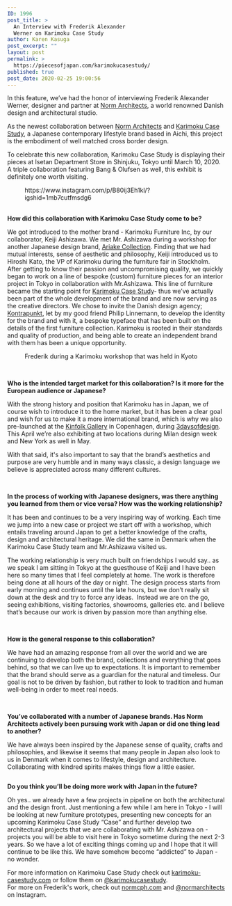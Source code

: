 ```yaml
---
ID: 1996
post_title: >
  An Interview with Frederik Alexander
  Werner on Karimoku Case Study
author: Karen Kasuga
post_excerpt: ""
layout: post
permalink: >
  https://piecesofjapan.com/karimokucasestudy/
published: true
post_date: 2020-02-25 19:00:56
---
```

<!-- wp:paragraph -->
<p>In this feature, we’ve had the honor of interviewing Frederik Alexander Werner, designer and partner at <a href="https://normcph.com/" target="_blank" rel="noreferrer noopener" aria-label=" (opens in a new tab)">Norm Architects</a>, a world renowned Danish design and architectural studio. </p>
<!-- /wp:paragraph -->

<!-- wp:paragraph -->
<p>As the newest collaboration between <a href="http://normcph.com" target="_blank" rel="noreferrer noopener" aria-label="Norm Architects (opens in a new tab)">Norm Architects</a> and <a href="https://www.karimoku-casestudy.com/" target="_blank" rel="noreferrer noopener" aria-label=" (opens in a new tab)">Karimoku Case Study</a>, a Japanese contemporary lifestyle brand based in Aichi, this project is the embodiment of well matched cross border design. </p>
<!-- /wp:paragraph -->

<!-- wp:paragraph -->
<p>To celebrate this new collaboration, Karimoku Case Study is displaying their pieces at Isetan Department Store in Shinjuku, Tokyo until March 10, 2020. A triple collaboration  featuring Bang &amp; Olufsen as well, this exhibit is definitely one worth visiting. </p>
<!-- /wp:paragraph -->

<!-- wp:core-embed/instagram {"url":"https://www.instagram.com/p/B80ij3Eh1kl/?igshid=1mb7cutfmsdg6","type":"rich","providerNameSlug":"instagram","className":""} -->
<figure class="wp-block-embed-instagram wp-block-embed is-type-rich is-provider-instagram"><div class="wp-block-embed__wrapper">
https://www.instagram.com/p/B80ij3Eh1kl/?igshid=1mb7cutfmsdg6
</div></figure>
<!-- /wp:core-embed/instagram -->

<!-- wp:paragraph -->
<p><br><strong>How did this collaboration with Karimoku Case Study come to be?</strong></p>
<!-- /wp:paragraph -->

<!-- wp:paragraph -->
<p>We got introduced to the mother brand - Karimoku Furniture Inc, by our collaborator, Keiji Ashizawa. We met Mr. Ashizawa during a workshop for another Japanese design brand, <a href="https://www.ariakecollection.com/" target="_blank" rel="noreferrer noopener" aria-label=" (opens in a new tab)">Ariake Collection</a>. Finding that we had mutual interests, sense of aesthetic and philosophy, Keiji introduced us to Hiroshi Kato, the VP of Karimoku during the furniture fair in Stockholm.&nbsp; After getting to know their passion and uncompromising quality, we quickly began to work on a line of bespoke (custom) furniture pieces for an interior project in Tokyo in collaboration with Mr.Ashizawa. This line of furniture became the starting point for <a href="https://www.karimoku-casestudy.com/" target="_blank" rel="noreferrer noopener" aria-label=" (opens in a new tab)">Karimoku Case Study</a>- thus we’ve actually been part of the whole development of the brand and are now serving as the creative directors. We chose to invite the Danish design agency; <a href="https://www.kontrapunkt.com/" target="_blank" rel="noreferrer noopener" aria-label=" (opens in a new tab)">Kontrapunkt</a>, let by my good friend Philip Linnemann, to develop the identity for the brand and with it, a bespoke typeface that has been built on the details of the first furniture collection. Karimoku is rooted in their standards and quality of production, and being able to create an independent brand with them has been a unique opportunity.&nbsp;</p>
<!-- /wp:paragraph -->

<!-- wp:image {"id":2012,"sizeSlug":"large"} -->
<figure class="wp-block-image size-large"><img src="https://piecesofjapan.com/wp-content/uploads/2020/02/karimoku_post03-728x1024.jpg" alt="" class="wp-image-2012"/><figcaption>Frederik during a Karimoku workshop that was held in Kyoto</figcaption></figure>
<!-- /wp:image -->

<!-- wp:image {"id":2013,"sizeSlug":"large"} -->
<figure class="wp-block-image size-large"><img src="https://piecesofjapan.com/wp-content/uploads/2020/02/karimoku_post05-728x1024.jpg" alt="" class="wp-image-2013"/></figure>
<!-- /wp:image -->

<!-- wp:paragraph -->
<p><br><strong>Who is the intended target market for this collaboration? Is it more for the European audience or Japanese?</strong></p>
<!-- /wp:paragraph -->

<!-- wp:paragraph -->
<p>With the strong history and position that Karimoku has in Japan, we of course wish to introduce it to the home market, but it has been a clear goal and wish for us to make it a more international brand, which is why we also pre-launched at the <a href="https://normcph.com/architecture/the-kinfolk-gallery/" target="_blank" rel="noreferrer noopener" aria-label=" (opens in a new tab)">Kinfolk Gallery</a> in Copenhagen, during <a href="https://3daysofdesign.dk/" target="_blank" rel="noreferrer noopener" aria-label=" (opens in a new tab)">3daysofdesign</a>. This April we’re also exhibiting at two locations during Milan design week and New York as well in May.</p>
<!-- /wp:paragraph -->

<!-- wp:paragraph -->
<p>With that said, it's also important to say that the brand’s aesthetics and purpose are very humble and in many ways classic, a design language we believe is appreciated across many different cultures.&nbsp;</p>
<!-- /wp:paragraph -->

<!-- wp:image {"id":2001,"sizeSlug":"large"} -->
<figure class="wp-block-image size-large"><img src="https://piecesofjapan.com/wp-content/uploads/2020/02/Kinuta4170-741x1024.jpg" alt="" class="wp-image-2001"/></figure>
<!-- /wp:image -->

<!-- wp:paragraph -->
<p><br><strong>In the process of working with Japanese designers, was there anything you learned from them or vice versa? How was the working relationship?</strong></p>
<!-- /wp:paragraph -->

<!-- wp:paragraph -->
<p>It has been and continues to be a very inspiring way of working. Each time we jump into a new case or project we start off with a workshop, which entails traveling around Japan to get a better knowledge of the crafts, design and architectural heritage. We did the same in Denmark when the Karimoku Case Study team and Mr.Ashizawa visited us.&nbsp;&nbsp;</p>
<!-- /wp:paragraph -->

<!-- wp:paragraph -->
<p>The working relationship is very much built on friendships I would say.. as we speak I am sitting in Tokyo at the guesthouse of Keiji and I have been here so many times that I feel completely at home. The work is therefore being done at all hours of the day or night. The design process starts from early morning and continues until the late hours, but we don’t really sit down at the desk and try to force any ideas.&nbsp; Instead we are on the go, seeing exhibitions, visiting factories, showrooms, galleries etc. and I believe that’s  because our work is driven by passion more than anything else.&nbsp;</p>
<!-- /wp:paragraph -->

<!-- wp:image {"id":2002,"sizeSlug":"large"} -->
<figure class="wp-block-image size-large"><img src="https://piecesofjapan.com/wp-content/uploads/2020/02/Kinuta4411-726x1024.jpg" alt="" class="wp-image-2002"/></figure>
<!-- /wp:image -->

<!-- wp:paragraph -->
<p><br><strong>How is the general response to this collaboration?</strong></p>
<!-- /wp:paragraph -->

<!-- wp:paragraph -->
<p>We have had an amazing response from all over the world and we are continuing to develop both the brand, collections and everything that goes behind, so that we can live up to expectations. It is important to remember that the brand should serve as a guardian for the natural and timeless. Our goal is not to be driven by fashion, but rather to look to tradition and human well-being in order to meet real needs.&nbsp;</p>
<!-- /wp:paragraph -->

<!-- wp:image {"id":2004,"sizeSlug":"large"} -->
<figure class="wp-block-image size-large"><img src="https://piecesofjapan.com/wp-content/uploads/2020/02/Kinuta4472-717x1024.jpg" alt="" class="wp-image-2004"/></figure>
<!-- /wp:image -->

<!-- wp:paragraph -->
<p><br><strong>You’ve collaborated with a number of Japanese brands. Has Norm Architects actively been pursuing work with Japan or did one thing lead to another?</strong></p>
<!-- /wp:paragraph -->

<!-- wp:paragraph -->
<p>We have always been inspired by the Japanese sense of quality, crafts and philosophies, and likewise it seems that many people in Japan also look to us in Denmark when it comes to lifestyle, design and architecture. Collaborating with kindred spirits makes things flow a little easier.&nbsp;</p>
<!-- /wp:paragraph -->

<!-- wp:image {"id":2003,"sizeSlug":"large"} -->
<figure class="wp-block-image size-large"><img src="https://piecesofjapan.com/wp-content/uploads/2020/02/Kinuta4415-1024x710.jpg" alt="" class="wp-image-2003"/></figure>
<!-- /wp:image -->

<!-- wp:paragraph -->
<p><strong>Do you think you’ll be doing more work with Japan in the future?</strong></p>
<!-- /wp:paragraph -->

<!-- wp:paragraph -->
<p>Oh yes.. we already have a few projects in pipeline on both the architectural and the design front. Just mentioning a few while I am here in Tokyo - I will be looking at new furniture prototypes, presenting new concepts for an upcoming Karimoku Case Study “Case” and further develop two architectural projects that we are collaborating with Mr. Ashizawa on - projects you will be able to visit here in Tokyo sometime during the next 2-3 years. So we have a lot of exciting things coming up and I hope that it will continue to be like this. We have somehow become “addicted” to Japan - no wonder. </p>
<!-- /wp:paragraph -->

<!-- wp:paragraph -->
<p>For more information on Karimoku Case Study check out <a rel="noreferrer noopener" aria-label=" (opens in a new tab)" href="https://www.karimoku-casestudy.com/" target="_blank">karimoku-casestudy.com</a> or follow them on <a rel="noreferrer noopener" aria-label=" (opens in a new tab)" href="https://www.instagram.com/karimokucasestudy/" target="_blank">@karimokucasestudy</a>.<br>For more on Frederik's work, check out <a href="http://normcph.com">normcph.com</a> and <a rel="noreferrer noopener" aria-label="@normarchitects (opens in a new tab)" href="https://www.instagram.com/normarchitects/" target="_blank">@normarchitects</a> on Instagram. </p>
<!-- /wp:paragraph -->

<!-- wp:image {"id":2005,"sizeSlug":"large"} -->
<figure class="wp-block-image size-large"><img src="https://piecesofjapan.com/wp-content/uploads/2020/02/Kinuta4189-1024x732.jpg" alt="" class="wp-image-2005"/></figure>
<!-- /wp:image -->

<!-- wp:paragraph -->
<p></p>
<!-- /wp:paragraph -->